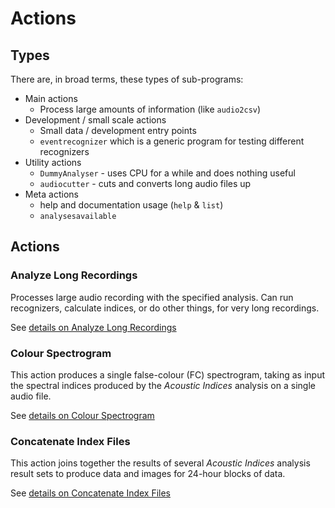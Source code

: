 # Actions

## Types

There are, in broad terms, these types of sub-programs:

-   Main actions
    -   Process large amounts of information (like `audio2csv`)
-   Development / small scale actions
    -   Small data / development entry points
    -   `eventrecognizer` which is a generic program for testing different recognizers
-   Utility actions
    -   `DummyAnalyser` - uses CPU for a while and does nothing useful
    -   `audiocutter` - cuts and converts long audio files up
-   Meta actions
    -   help and documentation usage (`help` & `list`)
    -   `analysesavailable`


## Actions


### Analyze Long Recordings

Processes large audio recording with the specified analysis. Can run recognizers, calculate indices, or do other things, for very long recordings.

See [details on Analyze Long Recordings](./actions/analyze_long_recording.md)

### Colour Spectrogram

This action produces a single false-colour (FC) spectrogram, taking as input the spectral indices produced by the _Acoustic Indices_ analysis on a single audio file.

See [details on Colour Spectrogram](./actions/colour_spectrogram.md)

### Concatenate Index Files

This action joins together the results of several _Acoustic Indices_ analysis
result sets to produce data and images for 24-hour blocks of data.

See [details on Concatenate Index Files](./actions/concatenate_index_files.md)

